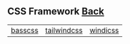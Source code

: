 ## CSS Framework [Back](./../CSS.md)

| | | |
|:--:|:--:|:--:|
|[basscss](https://github.com/basscss/basscss)|[tailwindcss](https://github.com/tailwindlabs/tailwindcss)|[windicss](https://github.com/windicss/windicss)|
